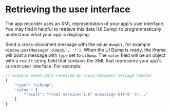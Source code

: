 # Retrieving the user interface

The app recorder uses an XML representation of your app's user interface. You may find it helpful to retrieve this data \(UI Dump\) to programmatically understand what your app is displaying.

Send a cross-document message with the value `dumpUi`, for example `window.postMessage('dumpUi', '*')`. When the UI Dump is ready, the iframe will post a message with `type` set to `uiDump`. The `value` field will be an object with a `result` string field that contains the XML that represents your app's current user interface. For example:

```javascript
// example event.data received by cross-document message handler
{
    "type": "uiDump",
    "value": {
        "result": "<?xml version='1.0' encoding='UTF-8' ?>..."
    }
}
```

